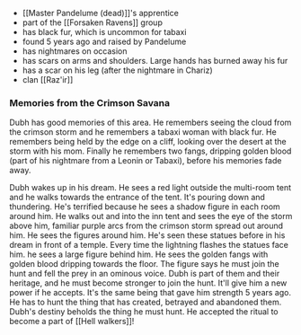 * [[Master Pandelume (dead)]]'s apprentice
* part of the [[Forsaken Ravens]] group
* has black fur, which is uncommon for tabaxi
* found 5 years ago and raised by Pandelume
* has nightmares on occasion
* has scars on arms and shoulders. Large hands has burned away his fur
* has a scar on his leg (after the nightmare in Chariz)
* clan [[Raz'ir]]

### Memories from the Crimson Savana
Dubh has good memories of this area. He remembers seeing the cloud from the crimson storm and he remembers a tabaxi woman with black fur. He remembers being held by the edge on a cliff, looking over the desert at the storm with his mom. Finally he remembers two fangs, dripping golden blood (part of his nightmare from a Leonin or Tabaxi), before his memories fade away.

Dubh wakes up in his dream. He sees a red light outside the multi-room tent and he walks towards the entrance of the tent. It's pouring down and thundering. He's terrified because he sees a shadow figure in each room around him.  He walks out and into the inn tent and sees the eye of the storm above him, familiar purple arcs from the crimson storm spread out around him. He sees the figures around him. He's seen these statues before in his dream in front of a temple. Every time the lightning flashes the statues face him. he sees a large figure behind him. He sees the golden fangs with golden blood dripping towards the floor.
The figure says he must join the hunt and fell the prey in an ominous voice. Dubh is part of them and their heritage, and he must become stronger to join the hunt. It'll give him a new power if he accepts. It's the same being that gave him strength 5 years ago. He has to hunt the thing that has created, betrayed and abandoned them. Dubh's destiny beholds the thing he must hunt. He accepted the ritual to become a part of [[Hell walkers]]!